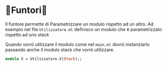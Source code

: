# 🐫Funtori🐫

Il funtore permette di Parametrizzare un modulo rispetto ad un altro.
Ad esempio nel file ```Utilizzatore.ml``` definisco un modulo che è parametrizzato rispetto ad uno stack

Quando vorrò utilizzare il modulo come nel ```main.ml``` dovrò instanziarlo passando anche il modulo stack che vorrò utilizzare.

```ocaml
module X = Utilizzatore.X(Stack);;

 ```